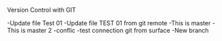 Version Control with GIT

-Update file Test 01
-Update file TEST 01 from git remote
-This is master
-This is master 2
-conflic
-test connection git from surface
-New branch